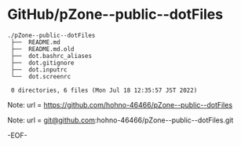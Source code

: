 # GitHub/pZone--public--dotFiles

    ./pZone--public--dotFiles
     ├──  README.md
     ├──  README.md.old
     ├──  dot.bashrc_aliases
     ├──  dot.gitignore
     ├──  dot.inputrc
     └──  dot.screenrc
     
     0 directories, 6 files (Mon Jul 18 12:35:57 JST 2022)


Note: url = https://github.com/hohno-46466/pZone--public--dotFiles

Note: url = git@github.com:hohno-46466/pZone--public--dotFiles.git

-EOF-
